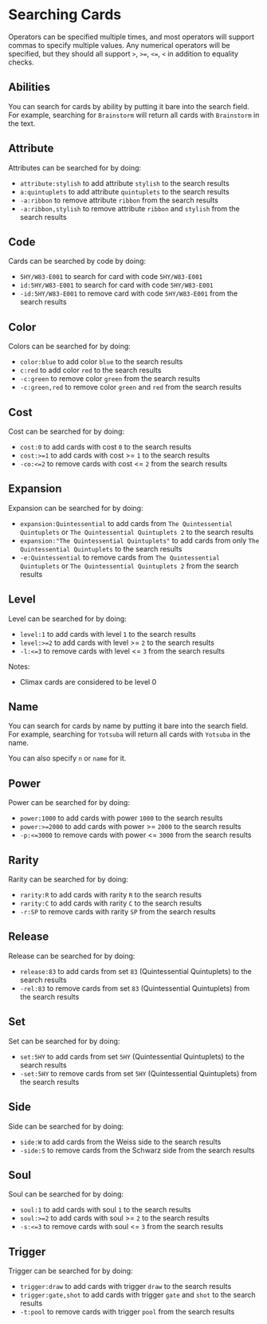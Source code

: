 
# Searching Cards

Operators can be specified multiple times, and most operators will support commas to specify multiple values. Any numerical operators will be specified, but they should all support `>`, `>=`, `<=`, `<` in addition to equality checks.

## Abilities

You can search for cards by ability by putting it bare into the search field. For example, searching for `Brainstorm` will return all cards with `Brainstorm` in the text.

## Attribute

Attributes can be searched for by doing:

- `attribute:stylish` to add attribute `stylish` to the search results
- `a:quintuplets` to add attribute `quintuplets` to the search results
- `-a:ribbon` to remove attribute `ribbon` from the search results
- `-a:ribbon,stylish` to remove attribute `ribbon` and `stylish` from the search results

## Code

Cards can be searched by code by doing:

- `5HY/W83-E001` to search for card with code `5HY/W83-E001`
- `id:5HY/W83-E001` to search for card with code `5HY/W83-E001`
- `-id:5HY/W83-E001` to remove card with code `5HY/W83-E001` from the search results

## Color

Colors can be searched for by doing:

- `color:blue` to add color `blue` to the search results
- `c:red` to add color `red` to the search results
- `-c:green` to remove color `green` from the search results
- `-c:green,red` to remove color `green` and `red` from the search results

## Cost

Cost can be searched for by doing:

- `cost:0` to add cards with cost `0` to the search results
- `cost:>=1` to add cards with cost >= `1` to the search results
- `-co:<=2` to remove cards with cost <= `2` from the search results

## Expansion

Expansion can be searched for by doing:

- `expansion:Quintessential` to add cards from `The Quintessential Quintuplets` or `The Quintessential Quintuplets 2` to the search results
- `expansion:"The Quintessential Quintuplets"` to add cards from only `The Quintessential Quintuplets` to the search results
- `-e:Quintessential` to remove cards from `The Quintessential Quintuplets` or `The Quintessential Quintuplets 2` from the search results

## Level

Level can be searched for by doing:

- `level:1` to add cards with level `1` to the search results
- `level:>=2` to add cards with level >= `2` to the search results
- `-l:<=3` to remove cards with level <= `3` from the search results

Notes: 

* Climax cards are considered to be level 0

## Name

You can search for cards by name by putting it bare into the search field. For example, searching for `Yotsuba` will return all cards with `Yotsuba` in the name.

You can also specify `n` or `name` for it. 

## Power

Power can be searched for by doing:

- `power:1000` to add cards with power `1000` to the search results
- `power:>=2000` to add cards with power >= `2000` to the search results
- `-p:<=3000` to remove cards with power <= `3000` from the search results

## Rarity

Rarity can be searched for by doing:

- `rarity:R` to add cards with rarity `R` to the search results
- `rarity:C` to add cards with rarity `C` to the search results
- `-r:SP` to remove cards with rarity `SP` from the search results

## Release

Release can be searched for by doing:

- `release:83` to add cards from set `83` (Quintessential Quintuplets) to the search results
- `-rel:83` to remove cards from set `83` (Quintessential Quintuplets) from the search results

## Set

Set can be searched for by doing:

- `set:5HY` to add cards from set `5HY` (Quintessential Quintuplets) to the search results
- `-set:5HY` to remove cards from set `5HY` (Quintessential Quintuplets) from the search results

## Side

Side can be searched for by doing:

- `side:W` to add cards from the Weiss side to the search results
- `-side:S` to remove cards from the Schwarz side from the search results

## Soul

Soul can be searched for by doing:

- `soul:1` to add cards with soul `1` to the search results
- `soul:>=2` to add cards with soul >= `2` to the search results
- `-s:<=3` to remove cards with soul <= `3` from the search results

## Trigger

Trigger can be searched for by doing:

- `trigger:draw` to add cards with trigger `draw` to the search results
- `trigger:gate,shot` to add cards with trigger `gate` and `shot` to the search results
- `-t:pool` to remove cards with trigger `pool` from the search results
